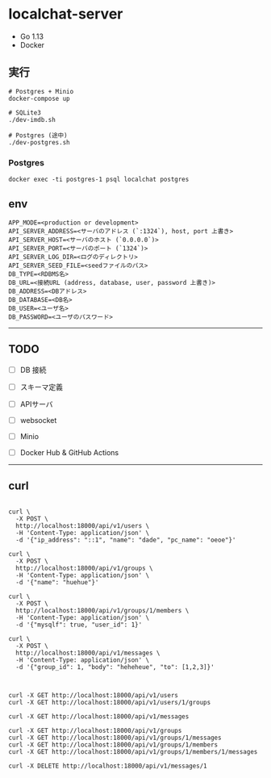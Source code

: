 # localchat-server

- Go 1.13
- Docker


## 実行
```
# Postgres + Minio
docker-compose up

# SQLite3
./dev-imdb.sh

# Postgres (途中)
./dev-postgres.sh
```


### Postgres
```
docker exec -ti postgres-1 psql localchat postgres
```


## env
```
APP_MODE=<production or development>
API_SERVER_ADDRESS=<サーバのアドレス (`:1324`), host, port 上書き>
API_SERVER_HOST=<サーバのホスト (`0.0.0.0`)>
API_SERVER_PORT=<サーバのポート (`1324`)>
API_SERVER_LOG_DIR=<ログのディレクトリ>
API_SERVER_SEED_FILE=<seedファイルのパス>
DB_TYPE=<RDBMS名>
DB_URL=<接続URL (address, database, user, password 上書き)>
DB_ADDRESS=<DBアドレス>
DB_DATABASE=<DB名>
DB_USER=<ユーザ名>
DB_PASSWORD=<ユーザのパスワード>
```


------------------------------------------------------------------------

## TODO
- [ ] DB 接続
- [ ] スキーマ定義
- [ ] APIサーバ
- [ ] websocket
- [ ] Minio
- [ ] Docker Hub & GitHub Actions


------------------------------------------------------------------------
## curl
```

curl \
  -X POST \
  http://localhost:18000/api/v1/users \
  -H 'Content-Type: application/json' \
  -d '{"ip_address": "::1", "name": "dade", "pc_name": "oeoe"}'

curl \
  -X POST \
  http://localhost:18000/api/v1/groups \
  -H 'Content-Type: application/json' \
  -d '{"name": "huehue"}'

curl \
  -X POST \
  http://localhost:18000/api/v1/groups/1/members \
  -H 'Content-Type: application/json' \
  -d '{"mysqlf": true, "user_id": 1}'

curl \
  -X POST \
  http://localhost:18000/api/v1/messages \
  -H 'Content-Type: application/json' \
  -d '{"group_id": 1, "body": "heheheue", "to": [1,2,3]}'



curl -X GET http://localhost:18000/api/v1/users
curl -X GET http://localhost:18000/api/v1/users/1/groups

curl -X GET http://localhost:18000/api/v1/messages

curl -X GET http://localhost:18000/api/v1/groups
curl -X GET http://localhost:18000/api/v1/groups/1/messages
curl -X GET http://localhost:18000/api/v1/groups/1/members
curl -X GET http://localhost:18000/api/v1/groups/1/members/1/messages

curl -X DELETE http://localhost:18000/api/v1/messages/1


```
